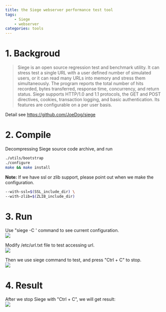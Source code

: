 ```yaml
---
title: the Siege webserver performance test tool
tags: 
	- Siege
	- webserver
categories: tools
---
```


# 1. Backgroud
>Siege is an open source regression test and benchmark utility. It can stress test a single URL with a user defined number of simulated users, or it can read many URLs into memory and stress them simultaneously. The program reports the total number of hits recorded, bytes transferred, response time, concurrency, and return status. Siege supports HTTP/1.0 and 1.1 protocols, the GET and POST directives, cookies, transaction logging, and basic authentication. Its features are configurable on a per user basis.

Detail see  <https://github.com/JoeDog/siege>

# 2. Compile
Decompressing Siege source code archive, and run  
``` bash
./utils/bootstrap
./configure
make && make install
```
**Note:**  If we have ssl or zlib support, please point out when we make the configuration.   
```bash
--with-ssl=$(SSL_include_dir) \
--with-zlib=$(ZLIB_include_dir)
```
<!-- more -->
# 3. Run
Use "siege -C ' command to see current configuration.   
![](https://raw.githubusercontent.com/JShell07/jshell07.github.io/master/images/siege/siege_config.png)

Modify /etc/url.txt file to test accessing url.  
![](https://raw.githubusercontent.com/JShell07/jshell07.github.io/master/images/siege/siege_test_url.png)

Then we use siege command to test, and press "Ctrl + C" to stop.  
![](https://raw.githubusercontent.com/JShell07/jshell07.github.io/master/images/siege/siege_run.png)

# 4. Result
After we stop Siege with "Ctrl + C", we will get result:  
![](https://raw.githubusercontent.com/JShell07/jshell07.github.io/master/images/siege/siege_result.png)
